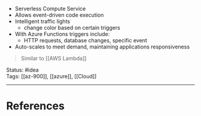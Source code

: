 - Serverless Compute Service
- Allows event-driven code execution 
- Intelligent traffic lights
	- change color based on certain triggers
- With Azure Functions triggers include:
	- HTTP requests, database changes, specific event
- Auto-scales to meet demand, maintaining applications responsiveness

> Similar to [[AWS Lambda]]

Status: #idea  
Tags: [[az-900]], [[azure]], [[Cloud]]  

---
# References